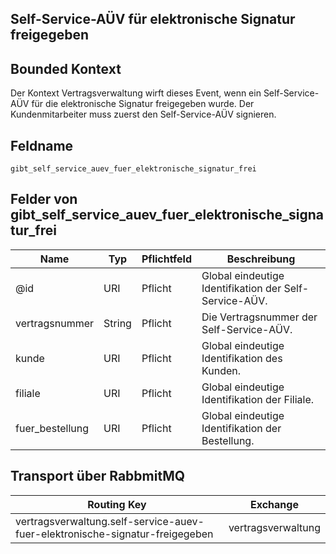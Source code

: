 ## Self-Service-AÜV für elektronische Signatur freigegeben

## Bounded Kontext

Der Kontext Vertragsverwaltung wirft dieses Event, wenn ein Self-Service-AÜV für die elektronische Signatur freigegeben wurde. Der Kundenmitarbeiter muss zuerst den Self-Service-AÜV signieren.

## Feldname

`gibt_self_service_auev_fuer_elektronische_signatur_frei`

## Felder von gibt_self_service_auev_fuer_elektronische_signatur_frei

| Name | Typ  | Pflichtfeld  | Beschreibung  |
|---|---|---|---|
| @id | URI | Pflicht  | Global eindeutige Identifikation der Self-Service-AÜV. |
| vertragsnummer | String | Pflicht  | Die Vertragsnummer der Self-Service-AÜV. |
| kunde | URI | Pflicht  | Global eindeutige Identifikation des Kunden. |
| filiale | URI | Pflicht  | Global eindeutige Identifikation der Filiale. |
| fuer_bestellung | URI | Pflicht  | Global eindeutige Identifikation der Bestellung. |

## Transport über RabbmitMQ

| Routing Key  | Exchange  |
|---|---|
| vertragsverwaltung.self-service-auev-fuer-elektronische-signatur-freigegeben | vertragsverwaltung |
